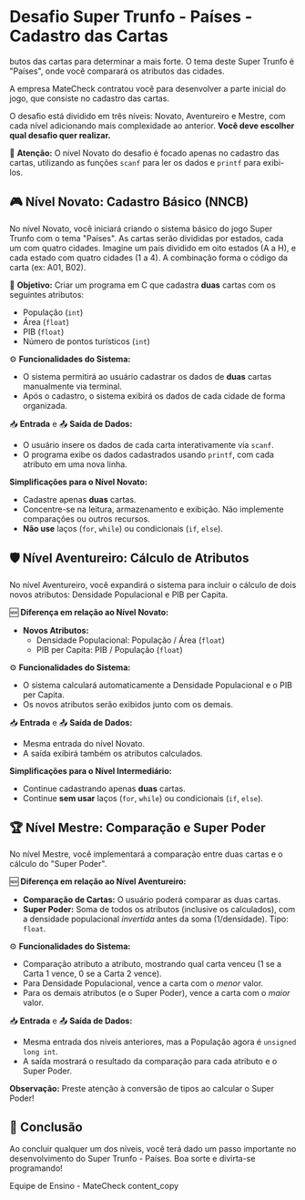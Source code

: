 # Desafio Super Trunfo - Países - Cadastro das Cartas
butos das cartas para determinar a mais forte. O tema deste Super Trunfo é "Países", onde você comparará os atributos das cidades.

A empresa MateCheck contratou você para desenvolver a parte inicial do jogo, que consiste no cadastro das cartas.

O desafio está dividido em três níveis: Novato, Aventureiro e Mestre, com cada nível adicionando mais complexidade ao anterior.  **Você deve escolher qual desafio quer realizar.**

🚨 **Atenção:** O nível Novato do desafio é focado apenas no cadastro das cartas, utilizando as funções `scanf` para ler os dados e `printf` para exibi-los.

## 🎮 Nível Novato: Cadastro Básico (NNCB)

No nível Novato, você iniciará criando o sistema básico do jogo Super Trunfo com o tema "Países". As cartas serão divididas por estados, cada um com quatro cidades.  Imagine um país dividido em oito estados (A a H), e cada estado com quatro cidades (1 a 4).  A combinação forma o código da carta (ex: A01, B02).

🚩 **Objetivo:** Criar um programa em C que cadastra **duas** cartas com os seguintes atributos:

*   População (`int`)
*   Área (`float`)
*   PIB (`float`)
*   Número de pontos turísticos (`int`)

⚙️ **Funcionalidades do Sistema:**

*   O sistema permitirá ao usuário cadastrar os dados de **duas** cartas manualmente via terminal.
*   Após o cadastro, o sistema exibirá os dados de cada cidade de forma organizada.

📥 **Entrada** e 📤 **Saída de Dados:**

*   O usuário insere os dados de cada carta interativamente via `scanf`.
*   O programa exibe os dados cadastrados usando `printf`, com cada atributo em uma nova linha.

**Simplificações para o Nível Novato:**

*   Cadastre apenas **duas** cartas.
*   Concentre-se na leitura, armazenamento e exibição. Não implemente comparações ou outros recursos.
*   **Não use** laços (`for`, `while`) ou condicionais (`if`, `else`).


## 🛡️ Nível Aventureiro: Cálculo de Atributos

No nível Aventureiro, você expandirá o sistema para incluir o cálculo de dois novos atributos: Densidade Populacional e PIB per Capita.

🆕 **Diferença em relação ao Nível Novato:**

*   **Novos Atributos:**
    *   Densidade Populacional: População / Área (`float`)
    *   PIB per Capita: PIB / População (`float`)

⚙️ **Funcionalidades do Sistema:**

*   O sistema calculará automaticamente a Densidade Populacional e o PIB per Capita.
*   Os novos atributos serão exibidos junto com os demais.

📥 **Entrada** e 📤 **Saída de Dados:**

*   Mesma entrada do nível Novato.
*   A saída exibirá também os atributos calculados.

**Simplificações para o Nível Intermediário:**

*   Continue cadastrando apenas **duas** cartas.
*   Continue **sem usar** laços (`for`, `while`) ou condicionais (`if`, `else`).



## 🏆 Nível Mestre: Comparação e Super Poder

No nível Mestre, você implementará a comparação entre duas cartas e o cálculo do "Super Poder".

🆕 **Diferença em relação ao Nível Aventureiro:**

*   **Comparação de Cartas:** O usuário poderá comparar as duas cartas.
*   **Super Poder:** Soma de todos os atributos (inclusive os calculados), com a densidade populacional *invertida* antes da soma (1/densidade).  Tipo: `float`.

⚙️ **Funcionalidades do Sistema:**

*   Comparação atributo a atributo, mostrando qual carta venceu (1 se a Carta 1 vence, 0 se a Carta 2 vence).
*   Para Densidade Populacional, vence a carta com o *menor* valor.
*   Para os demais atributos (e o Super Poder), vence a carta com o *maior* valor.

📥 **Entrada** e 📤 **Saída de Dados:**

*   Mesma entrada dos níveis anteriores, mas a População agora é `unsigned long int`.
*   A saída mostrará o resultado da comparação para cada atributo e o Super Poder.

**Observação:**  Preste atenção à conversão de tipos ao calcular o Super Poder!


## 🏁 Conclusão

Ao concluir qualquer um dos níveis, você terá dado um passo importante no desenvolvimento do Super Trunfo - Países. Boa sorte e divirta-se programando!

Equipe de Ensino - MateCheck
content_copy
